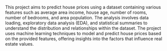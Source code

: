 This project aims to predict house prices using a dataset containing various features such as average area income, house age, number of rooms, number of bedrooms, and area population. The analysis involves data loading, exploratory data analysis (EDA), and statistical summaries to understand the distribution and relationships within the dataset. The project uses machine learning techniques to model and predict house prices based on the provided features, offering insights into the factors that influence real estate values.
